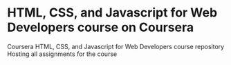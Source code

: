 # HTML, CSS, and Javascript for Web Developers course on Coursera
Coursera HTML, CSS, and Javascript for Web Developers course repository
Hosting all assignments for the course
